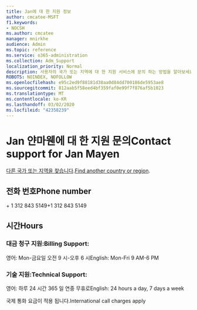 ```yaml
---
title: Jan에 대 한 지원 정보
author: cmcatee-MSFT
f1.keywords:
- NOCSH
ms.author: cmcatee
manager: mnirkhe
audience: Admin
ms.topic: reference
ms.service: o365-administration
ms.collection: Adm_Support
localization_priority: Normal
description: 사용자의 국가 또는 지역에 대 한 지원 서비스에 문의 하는 방법을 알아보세요.
ROBOTS: NOINDEX, NOFOLLOW
ms.openlocfilehash: e95c2ed9f88181d38aa0d84dd700186de5953ae8
ms.sourcegitcommit: 812aab5f58eed4bf359faf0e99f7f876af5b1023
ms.translationtype: MT
ms.contentlocale: ko-KR
ms.lasthandoff: 03/02/2020
ms.locfileid: "42358239"
---
```

# <a name="contact-support-for-jan-mayen"></a><span data-ttu-id="67f7a-103">Jan 얀마웬에 대 한 지원 문의</span><span class="sxs-lookup"><span data-stu-id="67f7a-103">Contact support for Jan Mayen</span></span>

<span data-ttu-id="67f7a-104">[다른 국가 또는 지역을 찾습니다](../contact-support-for-business-products.md).</span><span class="sxs-lookup"><span data-stu-id="67f7a-104">[Find another country or region](../contact-support-for-business-products.md).</span></span>

## <a name="phone-number"></a><span data-ttu-id="67f7a-105">전화 번호</span><span class="sxs-lookup"><span data-stu-id="67f7a-105">Phone number</span></span>
<span data-ttu-id="67f7a-106">+ 1 312 843 5149</span><span class="sxs-lookup"><span data-stu-id="67f7a-106">+1 312 843 5149</span></span>

## <a name="hours"></a><span data-ttu-id="67f7a-107">시간</span><span class="sxs-lookup"><span data-stu-id="67f7a-107">Hours</span></span>
### <a name="billing-support"></a><span data-ttu-id="67f7a-108">대금 청구 지원:</span><span class="sxs-lookup"><span data-stu-id="67f7a-108">Billing Support:</span></span>

<span data-ttu-id="67f7a-109">영어: Mon-금요일 오전 9 시-오후 6 시</span><span class="sxs-lookup"><span data-stu-id="67f7a-109">English: Mon-Fri 9 AM-6 PM</span></span>

### <a name="technical-support"></a><span data-ttu-id="67f7a-110">기술 지원:</span><span class="sxs-lookup"><span data-stu-id="67f7a-110">Technical Support:</span></span>

<span data-ttu-id="67f7a-111">영어: 하루 24 시간 365 일 연중 무휴로</span><span class="sxs-lookup"><span data-stu-id="67f7a-111">English: 24 hours a day, 7 days a week</span></span>

<span data-ttu-id="67f7a-112">국제 통화 요금이 적용 됩니다.</span><span class="sxs-lookup"><span data-stu-id="67f7a-112">International call charges apply</span></span>
